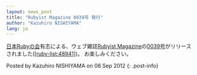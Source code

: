 ```yaml
---
layout: news_post
title: "Rubyist Magazine 0039号 発行"
author: "Kazuhiro NISHIYAMA"
lang: ja
---
```


[日本Rubyの会][1]有志による、ウェブ雑誌[Rubyist
Magazine][2]の[0039号][3]がリリースされました([\[ruby-list:48941\]][4])。 お楽しみください。

Posted by Kazuhiro NISHIYAMA on 06 Sep 2012
{: .post-info}



[1]: http://ruby-no-kai.org 
[2]: http://jp.rubyist.net/magazine/ 
[3]: http://jp.rubyist.net/magazine/?0039 
[4]: http://blade.nagaokaut.ac.jp/cgi-bin/scat.rb/ruby/ruby-list/48941 
